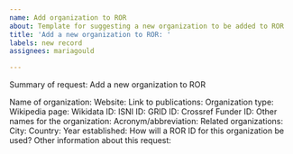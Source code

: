 ```yaml
---
name: Add organization to ROR
about: Template for suggesting a new organization to be added to ROR
title: 'Add a new organization to ROR: '
labels: new record
assignees: mariagould

---
```


Summary of request: Add a new organization to ROR

Name of organization:
Website: 
Link to publications: 
Organization type: 
Wikipedia page:
Wikidata ID:
ISNI ID:
GRID ID:
Crossref Funder ID:
Other names for the organization: 
Acronym/abbreviation:
Related organizations: 
City: 
Country: 
Year established:
How will a ROR ID for this organization be used? 
Other information about this request:
